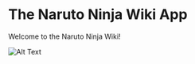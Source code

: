 # The Naruto Ninja Wiki App

Welcome to the Naruto Ninja Wiki!

![Alt Text](https://media.giphy.com/media/Nzz86dByLtYTS/giphy.gif)
